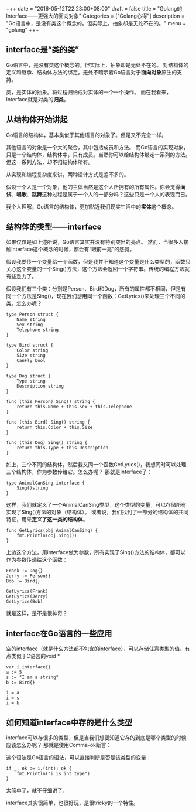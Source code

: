 +++
date = "2016-05-12T22:23:00+08:00"
draft = false
title = "Golang的Interface——更强大的面向对象"
Categories = ["Golang心得"]
description = "Go语言中，是没有类这个概念的。但实际上，抽象却是无处不在的。"
menu = "golang"
+++
 
## interface是“类的类”

Go语言中，是没有类这个概念的。但实际上，抽象却是无处不在的。
对结构体的定义和继承、结构体方法的绑定。无处不暗示着Go语言对于**面向对象**原生的支持。

类，是实体的抽象。将过程归纳成对实体的一个一个操作。
而在我看来，Interface就是对类的**归类**。

## 从结构体开始讲起

Go语言的结构体，基本类似于其他语言的对象了。但是又不完全一样。

其他语言的对象是一个大的聚合，其中包括成员和方法。
而Go语言的实现对象，只是一个结构体，结构体中，只有成员。当然你可以给结构体绑定一系列的方法。但这一系列方法，却不归结构体所有。

从实现和编程复杂度来讲，两种设计方式是差不多的。

假设一个人是一个对象，他的主体当然是这个人所拥有的所有属性。你会觉得**面试**、**唱歌**、**跳舞**这种过程是属于一个人的一部分吗？这些只是一个人的表现而已。

我个人理解，Go语言的结构体，更加贴近我们现实生活中的**实体**这个概念。


## 结构体的类型——interface

如果仅仅是如上述所说，Go语言其实并没有特别突出的亮点。
然而，当很多人接触Interface这个概念的时候，都会有“眼前一亮”的感觉。

假设我要传一个变量给一个函数，但是我并不知道这个变量是什么类型的，函数只关心这个变量的一个Sing()方法，这个方法会返回一个字符串。传统的编程方法就有些乏力了。

假设我们有三个类：分别是Person、Bird和Dog，所有的属性都不相同，但是有同一个方法是Sing()，现在我们想用同一个函数：GetLyrics()来处理三个不同的类。怎么办呢？

	type Person struct {
		Name string
		Sex string
		Telephone string
	}

	type Bird struct {
		Color string
		Size string
		CanFly bool
	}

	type Dog struct {
		Type string
		Description string	
	}

	func (this Person) Sing() string {
		return this.Name + this.Sex + this.Telephone
	}

	func (this Bird) Sing() string {
		return this.Color + this.Size
	}

	func (this Dog) Sing() string {
		return this.Type + this.Description
	}

如上，三个不同的结构体，然后我又同一个函数GetLyrics()，我想同时可以处理三个结构体，作为参数传给它。怎么办呢？
那就是Interface了：

	type AnimalCanSing interface {
		Sing()string
	}

这样，我们就定义了一个AnimalCanSing类型，这个类型的变量，可以存储所有实现了Sing()方法的对象（结构体）。
或者说，我们找到了一部分的结构体的共同特征，用来**定义了这一类的结构体**。

	func GetLyrics(obj AnimalCanSing) {
		fmt.Println(obj.Sing())
	}

上边这个方法，用interface做为参数，所有实现了Sing()方法的结构体，都可以作为参数传递给这个函数：

	Frank := Dog{}
	Jerry := Person{}
	Bob := Bird{}

	GetLyrics(Frank)
	GetLyrics(Jerry)
	GetLyrics(Bob)

就是这样，是不是很神奇？


## interface在Go语言的一些应用

空的interface（就是什么方法都不包含的interface），可以存储任意类型的值。有点类似于C语言的void *

	var i interface{}
	a := 5
	s := "I am a string"
	b := Bird{}

	i = a
	i = s
	i = b

## 如何知道interface中存的是什么类型

interface可以存很多的类型，但是当我们想要知道它存的到底是哪个类型的时候应该怎么办呢？
那就是使用Comma-ok断言：

这个语法是Go语言的语法，可以直接判断是否是该类型的变量：

	if _, ok := i.(int); ok {
		fmt.Println("i is int type")
	}
太简单了，就不仔细讲了。

interface其实很简单，也很好玩，是很tricky的一个特性。



